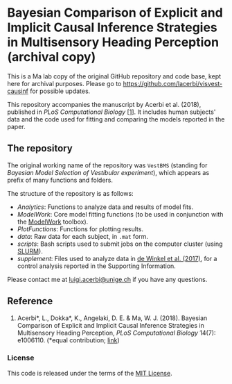 # Bayesian Comparison of Explicit and Implicit Causal Inference Strategies in Multisensory Heading Perception (archival copy)

This is a Ma lab copy of the original GitHub repository and code base, kept here for archival purposes. Please go to https://github.com/lacerbi/visvest-causinf for possible updates.


This repository accompanies the manuscript by Acerbi et al. (2018), published in *PLoS Computational Biology* [[1](https://github.com/lacerbi/visvest-causinf/blob/master/README.md#reference)].
It includes human subjects' data and the code used for fitting and comparing the models reported in the paper.

## The repository

The original working name of the repository was `VestBMS` (standing for *Bayesian Model Selection of Vestibular experiment*), which appears as prefix of many functions and folders. 

The structure of the repository is as follows: 

- *Analytics*: Functions to analyze data and results of model fits.
- *ModelWork*: Core model fitting functions (to be used in conjunction with the [ModelWork](https://github.com/lacerbi/ModelWork) toolbox).
- *PlotFunctions*: Functions for plotting results.
- *data*: Raw data for each subject, in `.mat` form.
- *scripts*: Bash scripts used to submit jobs on the computer cluster (using [SLURM](https://slurm.schedmd.com/)).
- *supplement*: Files used to analyze data in [de Winkel et al. (2017)](https://journals.plos.org/plosone/article?id=10.1371/journal.pone.0169676), for a control analysis reported in the Supporting Information.

Please contact me at <luigi.acerbi@unige.ch> if you have any questions.

## Reference

1. Acerbi\*, L., Dokka\*, K., Angelaki, D. E. & Ma, W. J. (2018). Bayesian Comparison of Explicit and Implicit Causal Inference Strategies in Multisensory Heading Perception, *PLoS Computational Biology* 14(7): e1006110. (\*equal contribution; [link](https://journals.plos.org/ploscompbiol/article?id=10.1371/journal.pcbi.1006110))

### License

This code is released under the terms of the [MIT License](https://github.com/lacerbi/visvest-causinf/blob/master/LICENSE.txt).

